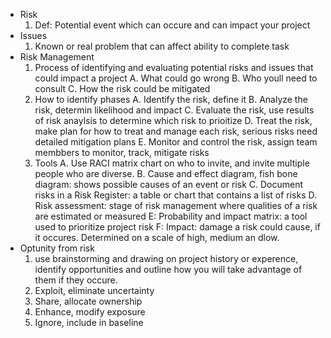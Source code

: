 - Risk
	1. Def: Potential event which can occure and can impact your project
- Issues
	1. Known or real problem that can affect ability to complete task
- Risk Management
	1. Process of identifying and evaluating potential risks and issues that could impact a project
		A. What could go wrong
		B. Who youll need to consult
		C. How the risk could be mitigated
	2. How to identify phases
		A. Identify the risk, define it
		B. Analyze the risk, determin likelihood and impact
		C. Evaluate the risk, use results of risk anaylsis to determine which risk to prioitize
		D. Treat the risk, make plan for how to treat and manage each risk, serious risks need detailed mitigation plans
		E. Monitor and control the risk, assign team membbers to monitor, track, mitigate risks 
	3. Tools
		A. Use RACI matrix chart on who to invite, and invite multiple people who are diverse.
		B. Cause and effect diagram, fish bone diagram: shows possible causes of an event or risk
		C. Document risks in a Risk Register: a table or chart that contains a list of risks
		D. Risk assessment: stage of risk management where qualities of a risk are estimated or measured
		E: Probability and impact matrix: a tool used to prioritize project risk
		F: Impact: damage a risk could cause, if it occures. Determined on a scale of high, medium an dlow. 
- Optunity from risk
	1. use brainstorming and drawing on project history or experence, identify opportunities and outline how you will take advantage of them if they occure.  
	2. Exploit, eliminate uncertainty
	3. Share, allocate ownership
	4. Enhance, modify exposure
	5. Ignore, include in baseline

